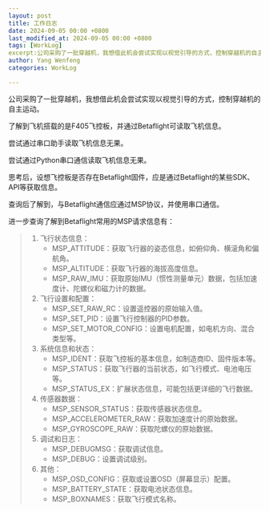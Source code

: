 ```yaml
---
layout: post
title: 工作日志
date: 2024-09-05 00:00 +0800
last_modified_at: 2024-09-05 00:00 +0800
tags: [WorkLog]
excerpt:公司采购了一批穿越机，我想借此机会尝试实现以视觉引导的方式，控制穿越机的自主运动。
author: Yang Wenfeng
categories: WorkLog

---
```


公司采购了一批穿越机，我想借此机会尝试实现以视觉引导的方式，控制穿越机的自主运动。

了解到飞机搭载的是F405飞控板，并通过Betaflight可读取飞机信息。

尝试通过串口助手读取飞机信息无果。

尝试通过Python串口通信读取飞机信息无果。

思考后，设想飞控板是否存在Betaflight固件，应是通过Betaflight的某些SDK、API等获取信息。

查询后了解到，与Betaflight通信应通过MSP协议，并使用串口通信。

进一步查询了解到Betaflight常用的MSP请求信息有：

> 1. 飞行状态信息：
>    - MSP_ATTITUDE：获取飞行器的姿态信息，如俯仰角、横滚角和偏航角。
>    - MSP_ALTITUDE：获取飞行器的海拔高度信息。
>    - MSP_RAW_IMU：获取原始IMU（惯性测量单元）数据，包括加速度计、陀螺仪和磁力计的数据。
> 2. 飞行设置和配置：
>    - MSP_SET_RAW_RC：设置遥控器的原始输入值。
>    - MSP_SET_PID：设置飞行控制器的PID参数。
>    - MSP_SET_MOTOR_CONFIG：设置电机配置，如电机方向、混合类型等。
> 3. 系统信息和状态：
>    - MSP_IDENT：获取飞控板的基本信息，如制造商ID、固件版本等。
>    - MSP_STATUS：获取飞行器的当前状态，如飞行模式、电池电压等。
>    - MSP_STATUS_EX：扩展状态信息，可能包括更详细的飞行数据。
> 4. 传感器数据：
>    - MSP_SENSOR_STATUS：获取传感器状态信息。
>    - MSP_ACCELEROMETER_RAW：获取加速度计的原始数据。
>    - MSP_GYROSCOPE_RAW：获取陀螺仪的原始数据。
> 5. 调试和日志：
>    - MSP_DEBUGMSG：获取调试信息。
>    - MSP_DEBUG：设置调试级别。
> 6. 其他：
>    - MSP_OSD_CONFIG：获取或设置OSD（屏幕显示）配置。
>    - MSP_BATTERY_STATE：获取电池状态信息。
>    - MSP_BOXNAMES：获取飞行模式名称。